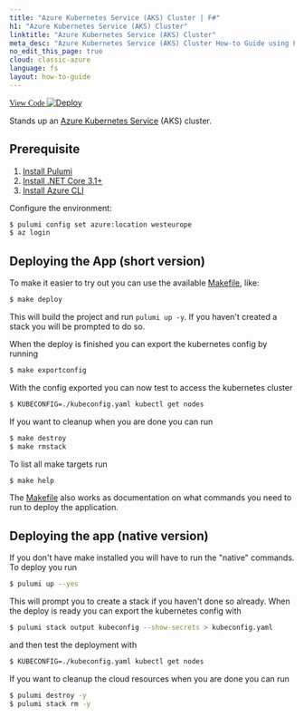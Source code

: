 ```yaml
---
title: "Azure Kubernetes Service (AKS) Cluster | F#"
h1: "Azure Kubernetes Service (AKS) Cluster"
linktitle: "Azure Kubernetes Service (AKS) Cluster"
meta_desc: "Azure Kubernetes Service (AKS) Cluster How-to Guide using F#"
no_edit_this_page: true
cloud: classic-azure
language: fs
layout: how-to-guide
---
```


<!-- WARNING: this page was generated by a tool. Do not edit it by hand. -->
<!-- To change it, please see https://github.com/pulumi/docs/tree/master/tools/mktutorial. -->

<p class="mb-4 flex">
    <a class="flex flex-wrap items-center rounded-md text-lg text-white bg-blue-600 border-2 border-blue-600 px-2 mr-2 whitespace-no-wrap hover:text-white" style="height: 45px; font-family: 'Gilroy'; " href="https://github.com/pulumi/examples/tree/master/classic-azure-fs-aks" target="_blank">
        <span><i class="fab fa-github pr-2"></i> View Code</span>
    </a>
    <a href="https://app.pulumi.com/new?template=https://github.com/pulumi/examples/blob/master/classic-azure-fs-aks/README.md" target="_blank">
        <img src="https://get.pulumi.com/new/button.svg" alt="Deploy">
    </a>
</p>


Stands up an [Azure Kubernetes Service](https://azure.microsoft.com/en-us/services/kubernetes-service/) (AKS) cluster.

## Prerequisite

1. [Install Pulumi](https://www.pulumi.com/docs/get-started/install/)
2. [Install .NET Core 3.1+](https://dotnet.microsoft.com/download)
3. [Install Azure CLI](https://docs.microsoft.com/en-us/cli/azure/install-azure-cli?view=azure-cli-latest)

Configure the environment:

```bash
$ pulumi config set azure:location westeurope
$ az login
```

## Deploying the App (short version)

To make it easier to try out you can use the available [Makefile](https://github.com/pulumi/examples/blob/master/classic-azure-fs-aks/Makefile), like:

```bash
$ make deploy
```

This will build the project and run `pulumi up -y`. If you haven't created a stack you will be prompted to do so.


When the deploy is finished you can export the kubernetes config by running

```bash
$ make exportconfig
```

With the config exported you can now test to access the kubernetes cluster

```bash
$ KUBECONFIG=./kubeconfig.yaml kubectl get nodes
```

If you want to cleanup when you are done you can run

```bash
$ make destroy
$ make rmstack
```

To list all make targets run

```bash
$ make help
```

The [Makefile](https://github.com/pulumi/examples/blob/master/classic-azure-fs-aks/Makefile) also works as documentation on what commands you need to run to deploy the application.

## Deploying the app (native version)

If you don't have make installed you will have to run the "native" commands. To deploy you run 

```bash
$ pulumi up --yes
```

This will prompt you to create a stack if you haven't done so already. When the deploy is ready you can export the kubernetes config with

```bash
$ pulumi stack output kubeconfig --show-secrets > kubeconfig.yaml
```

and then test the deployment with

```bash
$ KUBECONFIG=./kubeconfig.yaml kubectl get nodes
```

If you want to cleanup the cloud resources when you are done you can run

```bash
$ pulumi destroy -y
$ pulumi stack rm -y
```

